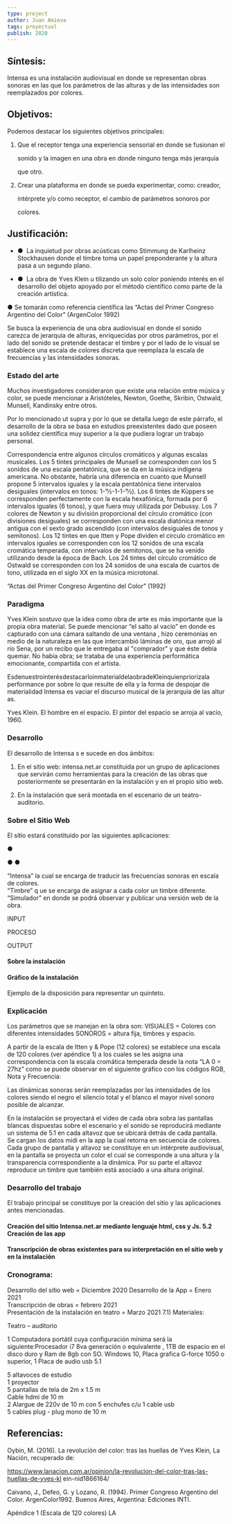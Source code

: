 ```yaml
---
type: project
author: Juan Amieva
tags: proyectual
publish: 2020
---
```

## Síntesis:

Intensa ​es una instalación audiovisual en donde se representan obras sonoras en las que los parámetros de las alturas y de las intensidades son reemplazados por colores.

## Objetivos:

Podemos destacar los siguientes objetivos principales:

1. Que el receptor tenga una experiencia sensorial en donde se fusionan el
    
    sonido y la imagen en una obra en donde ninguno tenga más jerarquía
    
    que otro.
    
2. Crear una plataforma en donde se pueda experimentar, como: creador,
    
    intérprete y/o como receptor, el cambio de parámetros sonoros por
    
    colores.
    

## Justificación:

- ●  La inquietud por obras acústicas como ​Stimmung​ de ​Karlheinz Stockhausen donde el timbre toma un papel preponderante y la altura pasa a un segundo plano.
    
- ●  La obra de ​Yves Klein u​ tilizando un solo color poniendo interés en el desarrollo del objeto apoyado por el método científico como parte de la creación artística.
    

● Se tomarán como referencia científica las “​Actas del Primer Congreso Argentino del Color​” ​​(ArgenColor 1992)

Se busca la experiencia de una obra audiovisual en donde el sonido carezca de jerarquía de alturas, enriquecidas por otros parámetros, por el lado del sonido se pretende destacar el timbre y por el lado de lo visual se establece una escala de colores discreta que reemplaza la escala de frecuencias y las intensidades sonoras.

### Estado del arte

Muchos investigadores consideraron que existe una relación entre música y color, se ​puede mencionar a Aristóteles, Newton, Goethe, Skribin, Ostwald, Munsell, Kandinsky entre otros.

Por lo mencionado ut supra y por lo que se detalla luego de este párrafo, el desarrollo de la obra se basa en estudios preexistentes dado que poseen una solidez científica muy superior a la que pudiera lograr un trabajo personal.

Correspondencia entre algunos círculos cromáticos y algunas escalas musicales. Los 5 tintes principales de Munsell se corresponden con los 5 sonidos de una escala pentatónica, que se da en la música indígena americana. No obstante, habría una diferencia en cuanto que Munsell propone 5 intervalos iguales y la escala pentatónica tiene intervalos desiguales (intervalos en tonos: 1-11⁄2-1-1-11⁄2). Los 6 tintes de Küppers se corresponden perfectamente con la escala hexafónica, formada por 6 intervalos iguales (6 tonos), y que fuera muy utilizada por Debussy. Los 7 colores de Newton y su división proporcional del círculo cromático (con divisiones desiguales) se corresponden con una escala diatónica menor antigua con el sexto grado ascendido (con intervalos desiguales de tonos y semitonos). Los 12 tintes en que Itten y Pope dividen el círculo cromático en intervalos iguales se corresponden con los 12 sonidos de una escala cromática temperada, con intervalos de semitonos, que se ha venido utilizando desde la época de Bach. Los 24 tintes del círculo cromático de Ostwald se corresponden con los 24 sonidos de una escala de cuartos de tono, utilizada en el siglo XX en la música microtonal.

“Actas del Primer Congreso Argentino del Color” (1992)

### Paradigma

Yves Klein sostuvo que la idea como obra de arte es más importante que la propia obra material. Se puede mencionar “el salto al vacío” en donde es capturado con una cámara saltando de una ventana , hizo ceremonias en medio de la naturaleza en las que intercambió láminas de oro, que arrojó al río Sena, por un recibo que le entregaba al "comprador" y que éste debía quemar. No había obra; se trataba de una experiencia performática emocionante, compartida con el artista.

EsdenuestrointerésdestacarloinmaterialdelaobradeKleinquienpriorizala performance por sobre lo que resulte de ella y la forma de despojar de materialidad Intensa ​es vaciar el discurso musical de la jerarquía de las altur​as.

Yves Klein. El hombre en el espacio. El pintor del espacio se arroja al vacío, 1960.

### Desarrollo

El desarrollo de​ ​Intensa​ s​ e sucede en dos ámbitos:

1. En el sitio web: intensa.net.ar constituida por un grupo de aplicaciones que servirán como herramientas para la creación de las obras que posteriormente se presentarán en la instalación y en el propio sitio web.
    
2. En la instalación que será montada en el escenario de un teatro-auditorio.
    

### Sobre el Sitio Web

El sitio estará constituido por las siguientes aplicaciones:

●

● ●

“Intensa”​ la cual se encarga de traducir las frecuencias sonoras en escala de colores.  
“Timbre” q​ ue se encarga de asignar a cada color un timbre diferente. “Simulador” ​en donde se podrá observar y publicar una versión web de la obra.

INPUT

PROCESO

OUTPUT

#### Sobre la instalación

#### Gráfico de la instalación

Ejemplo de la disposición para representar un quinteto.

### Explicación

Los parámetros que se manejan en la obra son: VISUALES = Colores con diferentes intensidades SONOROS = altura fija, timbres y espacio.

A partir de la escala de Itten y & Pope (12 colores) se establece una escala de 120 colores (ver apéndice 1) a los cuales se les asigna una correspondencia con la escala cromática temperada desde la nota “LA 0 = 27hz” ​como se puede observar en el siguiente gráfico con los códigos RGB, Nota y Frecuencia:

Las dinámicas sonoras serán reemplazadas por las intensidades de los colores siendo el negro el silencio total y el blanco el mayor nivel sonoro posible de alcanzar.

En la instalación se proyectará el video de cada obra sobra las pantallas blancas dispuestas sobre el escenario y el sonido se reproducirá mediante un sistema de 5.1 en cada altavoz que se ubicará detrás de cada pantalla. Se cargan los datos midi en la app la cual retorna en secuencia de colores. Cada grupo de pantalla y altavoz se constituye en un intérprete audiovisual, en la pantalla se proyecta un color el cual se corresponde a una altura y la transparencia correspondiente a la dinámica. Por su parte el altavoz reproduce un timbre que también está asociado a una altura original.

### Desarrollo del trabajo

El trabajo principal se constituye por la creación del sitio y las aplicaciones antes mencionadas.

#### Creación del sitio Intensa.net.ar mediante lenguaje html, css y Js. 5.2 Creación de las app

#### Transcripción de obras existentes para su interpretación en el sitio web y en la instalación

### Cronograma:

Desarrollo del sitio web = Diciembre 2020 Desarrollo de la App = Enero 2021  
Transcripción de obras = febrero 2021  
Presentación de la instalación en teatro = Marzo 2021 7.1) Materiales:

Teatro – auditorio

1 Computadora portátil cuya configuración mínima será la siguiente:Procesador i7 8va generación o equivalente , 1TB de espacio en el disco duro y Ram de 8gb con SO. Windows 10, Placa grafica G-force 1050 o superior, 1 Placa de audio usb 5.1

5 altavoces de estudio  
1 proyector  
5 pantallas de tela de 2m x 1.5 m  
Cable hdmi de 10 m  
2 Alargue de 220v de 10 m con 5 enchufes c/u 1 cable usb  
5 cables plug - plug mono de 10 m

## Referencias:

Oybin, M. (2016). La revolución del color: tras las huellas de Yves Klein​, La Nación, recuperado de:

https://www.lanacion.com.ar/opinion/la-revolucion-del-color-tras-las-huellas-de-yves-kl ein-nid1866164/

Caivano, J., Defeo, G. y Lozano, R. (1994). Primer Congreso Argentino del Color. ArgenColor1992. Buenos Aires, Argentina: Ediciones INTI.

Apéndice 1 (Escala de 120 colores) LA